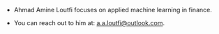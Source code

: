 - Ahmad Amine Loutfi focuses on applied machine learning in finance.

- You can reach out to him at: a.a.loutfi@outlook.com.
<!---
ahmadamineloutfi/ahmadamineloutfi is a ✨ special ✨ repository because its `README.md` (this file) appears on your GitHub profile.
You can click the Preview link to take a look at your changes.
--->
